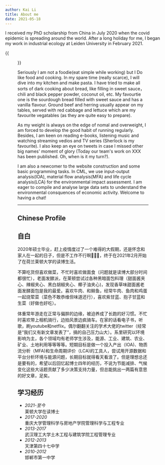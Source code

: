 ```yaml
---
author: Kai Li
title: About me
date: 2021-05-18
---
```



I received my PhD scholarship from China in July 2020 when the covid epidemic is spreading around the world. After a long holiday for me, I began my work in industrial ecology at Leiden University in February 2021.


{{<figure src="https://chi01pap002files.storage.live.com/y4m9I-mue-Tm6FHkbXceQPXtvyCCANDd1ucBIcFM4wTzNggk_Z9tRvxrGIoJmO_elwpukStnRJ5ZXDy2h7B1vhklP7p959n1bKT4526ukBuTqUv7w0pbSQRo8c2EZHsjwHUpeFf5y89PiYhKW1oYHsiETGSmSwllhDF28Aml6uSe8BGMycmXuL77-1QuyLgG4ZJ?width=1928&height=1163&cropmode=none" caption="My family">}} <br>

Seriously I am not a foodie(eat simple while working) but I Do like food and cooking. In my spare time (really scarce), I will dive into my kitchen and make pasta. I have tried to make all sorts of dark cooking about bread, like filling in sweet sauce，chili and black pepper powder, coconut oil, etc. My favourtie one is the sourdough bread filled with sweet sauce and has a vanilla flavour. Ground beef and herring usually appear on my tables, served with red cabbage and lettuce which are my favourite vegatables (as they are quite easy to prepare).


As my weight is always on the edge of nomal and overweight, I am forced to develop the good habit of running regularly. Besides, I am keen on reading e-books, listening music and watching streaming vedios and TV series (Sherlock is my favourite). I also keep an eye on
tweets in case I missed other big names' moment of glory (Today our team's work on XXX has been published. Oh, when is it my turn?).

I am also a newcomer to the website construction and some basic programming tasks. In CML, we use input-output analysis(IOA), material flow analysis(MFA) and life cycle analysis(LCA) for the environmental impact assessment. I am eager to compile and analyse large data sets to understand the environmental consquences of economic activity. Welcome to having a chat!

---

## Chinese Profile
## 自白
2020年硕士毕业，赶上疫情度过了一个难得的大假期，还是怀念和家人在一起的日子，但是不工作不行啊🤦🏻‍♂️，终于在2021年2月开始了在荷兰莱顿大学的读博生活。

不算吃货但喜欢做菜，不忙时喜欢做面食（问题就是读博大部分时间都很忙），老面发酵派，在莱顿尝试过各种黑暗面包料理（甜面酱夹心、辣椒夹心、黑白胡椒夹心、椰子油夹心)，发现香草味甜面酱老面发酵面包是我的最爱。喜欢牛肉、和鲱鱼，经常牛肉、鱼肉和鸡蛋一起烧荤菜（菜色不敢恭维但味道还行），喜欢紫甘蓝、抱子甘蓝和生菜（好做也好吃）。

体重常年游走在正常与偏胖的边缘，被迫养成了长跑的好习惯。不忙时喜欢带上相机骑行，边拍风景边疯骑车。在家的话看电子书，听歌，刷youtube和netflix。偶尔翻翻关注的学术大佬的twitter（经常是“我们又有新文章发表了”，搞的自己压力山大）。系里研究以环境影响为主，各个领域均有老师学生涉及，能源、工业、建筑、农业、矿业、土地利用等等等等。短期目标是做一个投入产出（IOA)、物质流分析（MFA)和生命周期评价（LCA)的工具人，尝试用开源数据和平台分析环境与能源问题，长期目标就得看天看浪了。但是理想总还是要有的，希望以后回忆起博士四年的经历，不说为节能减排、气候变化这些大话题贡献了多少决策支持力量，但总能挑出一两篇有意思的好文章，足矣。

## 学习经历

* *2021-至今*     
  莱顿大学在读博士
* *2017-2020*     
  重庆大学管理科学与房地产学院管理科学与工程专业
* *2013-2017*     
  武汉理工大学土木工程与建筑学院工程管理专业  
* *2012-2013*     
  天津第四十七中学
* *2010-2012*    
  邯郸市第一中学
